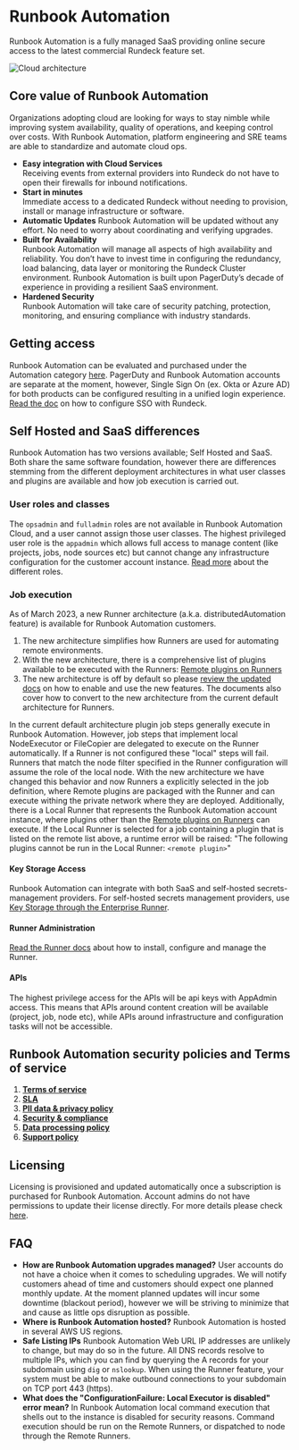 # Runbook Automation

Runbook Automation is a fully managed SaaS providing online secure access to the latest commercial Rundeck feature set.

![Cloud architecture](/assets/img/ra-diagram.png)

## Core value of Runbook Automation
Organizations adopting cloud are looking for ways to stay nimble while improving system availability, quality of operations, and keeping control over costs. With Runbook Automation, platform engineering and SRE teams are able to standardize and automate cloud ops.

- **Easy integration with Cloud Services**<br>
Receiving events from external providers into Rundeck do not have to open their firewalls for inbound notifications.
- **Start in minutes**<br>
Immediate access to a dedicated Rundeck without needing to provision, install or manage infrastructure or software.
- **Automatic Updates**
Runbook Automation will be updated without any effort. No need to worry about coordinating and verifying upgrades.
- **Built for Availability**<br>
Runbook Automation will manage all aspects of high availability and reliability. You don’t have to invest time in configuring the redundancy, load balancing, data layer or monitoring the Rundeck Cluster environment. Runbook Automation is built upon PagerDuty’s decade of experience in providing a resilient SaaS environment.
- **Hardened Security**<br>
Runbook Automation will take care of security patching, protection, monitoring, and ensuring compliance with industry standards.

## Getting access

Runbook Automation can be evaluated and purchased under the Automation category [here](https://www.pagerduty.com/pricing/). PagerDuty and Runbook Automation accounts are separate at the moment, however, Single Sign On (ex. Okta or Azure AD) for both products can be configured resulting in a unified login experience. [Read the doc](/administration/security/sso/index.md) on how to configure SSO with Rundeck.

## Self Hosted and SaaS differences

Runbook Automation has two versions available; Self Hosted and SaaS.  Both share the same software foundation, however there are differences stemming from the different deployment architectures in what user classes and plugins are available and how job execution is carried out. 

### User roles and classes

The `opsadmin` and `fulladmin` roles are not available in Runbook Automation Cloud, and a user cannot assign those user classes. The highest privileged user role is the `appadmin` which allows full access to manage content (like projects, jobs, node sources etc) but cannot change any infrastructure configuration for the customer account instance. [Read more](/administration/security/default-users.md) about the different roles.

### Job execution

As of March 2023, a new Runner architecture (a.k.a. distributedAutomation feature) is available for Runbook Automation customers. 
1. The new architecture simplifies how Runners are used for automating remote environments. 
1. With the new architecture, there is a comprehensive list of plugins available to be executed with the Runners: [Remote plugins on Runners](/administration/runner/runner-plugins/runner-plugins.md)
1. The new architecture is off by default so please [review the updated docs](/administration/runner/index.md) on how to enable and use the new features. The documents also cover how to convert to the new architecture from the current default architecture for Runners.

In the current default architecture plugin job steps generally execute in Runbook Automation. However, job steps that implement local NodeExecutor or FileCopier are delegated to execute on the Runner automatically. If a Runner is not configured these "local" steps will fail. Runners that match the node filter specified in the Runner configuration will assume the role of the local node. 
With the new architecture we have changed this behavior and now Runners a explicitly selected in the job definition, where Remote plugins are packaged with the Runner and can execute withing the private network where they are deployed. Additionally, there is a Local Runner that represents the Runbook Automation account instance, where plugins other than the [Remote plugins on Runners](/administration/runner/runner-plugins/runner-plugins.md) can execute. If the Local Runner is selected for a job containing a plugin that is listed on the remote list above, a runtime error will be raised: "The following plugins cannot be run in the Local Runner: `<remote plugin>`"

#### Key Storage Access
Runbook Automation can integrate with both SaaS and self-hosted secrets-management providers.  For self-hosted secrets management providers, use [Key Storage through the Enterprise Runner](/manual/key-storage/enterprise-runner-key-storage.md).

#### Runner Administration
[Read the Runner docs](/administration/runner/index.md) about how to install, configure and manage the Runner.

#### APIs

The highest privilege access for the APIs will be api keys with AppAdmin access. This means that APIs around content creation will be available (project, job, node etc), while APIs around infrastructure and configuration tasks will not be accessible.

## Runbook Automation security policies and Terms of service

1. **[Terms of service](https://www.pagerduty.com/terms-of-service/)**
1. **[SLA](https://www.pagerduty.com/standard-service-level-agreement/)**
1. **[PII data & privacy policy](https://www.pagerduty.com/privacy-policy/)**
1. **[Security & compliance](https://www.pagerduty.com/data-security-policy/)**
1. **[Data processing policy](https://www.pagerduty.com/data-processing-addendum/)**
1. **[Support policy](https://www.pagerduty.com/support-policy/)**

## Licensing

Licensing is provisioned and updated automatically once a subscription is purchased for Runbook Automation. Account admins do not have permissions to update their license directly. For more details please check [here](https://www.pagerduty.com/pricing/).

## FAQ

- **How are Runbook Automation upgrades managed?**
User accounts do not have a choice when it comes to scheduling upgrades. We will notify customers ahead of time and customers should expect one planned monthly update. At the moment planned updates will incur some downtime (blackout period), however we will be striving to minimize that and cause as little ops disruption as possible.
- **Where is Runbook Automation hosted?**
Runbook Automation is hosted in several AWS US regions.
- **Safe Listing IPs**
Runbook Automation Web URL IP addresses are unlikely to change, but may do
so in the future. All DNS records resolve to multiple IPs, which you can find by
querying the A records for your subdomain using `dig` or `nslookup`.
When using the Runner feature, your system must be able to make outbound
connections to your subdomain on TCP port 443 (https).
- **What does the "ConfigurationFailure: Local Executor is disabled" error mean?**
In Runbook Automation local command execution that shells out to the instance is disabled for security reasons. Command execution should be run on the Remote Runners, or dispatched to node through the Remote Runners.
